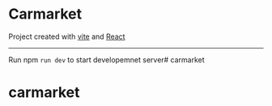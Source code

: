 # Carmarket

Project created with [vite](https://vite.dev/) and [React](https://react.dev/)

----------------

Run npm `run dev` to start developemnet server# carmarket
# carmarket
